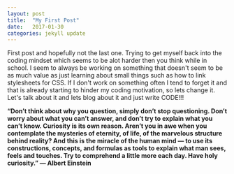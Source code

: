 ```yaml
---
layout: post
title:  "My First Post"
date:   2017-01-30
categories: jekyll update
---
```

First post and hopefully not the last one. Trying to get myself back into the coding mindset which seems to be alot harder then you think while in school. I seem to always be working on something that doesn't seem to be as much value as
just learning about small things such as how to link stylesheets for CSS. If I don't work on something often I tend to forget it and that is already starting to hinder my coding motivation, so lets change it. Let's talk about it and
lets blog about it and just write CODE!!!

<div class="quote"><b>“Don’t think about why you question, simply don’t stop questioning. Don’t worry about what you can’t answer, and don’t try to explain what you can’t know. Curiosity is its own reason. Aren’t you in awe when you contemplate the mysteries of eternity, of life, of the marvelous structure behind reality? And this is the miracle of the human mind — to use its constructions, concepts, and formulas as tools to explain what man sees, feels and touches. Try to comprehend a little more each day. Have holy curiosity.” — Albert Einstein<b>
